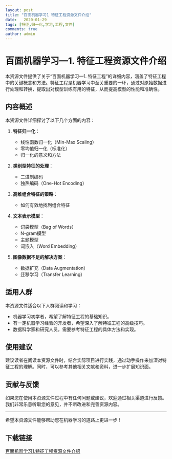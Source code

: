 ```yaml
---
layout: post
title: "百面机器学习1 特征工程资源文件介绍"
date:   2020-01-29
tags: [特征,归一化,学习,工程,文件]
comments: true
author: admin
---
```

# 百面机器学习—1. 特征工程资源文件介绍

本资源文件提供了关于“百面机器学习—1. 特征工程”的详细内容，涵盖了特征工程中的关键概念和方法。特征工程是机器学习中至关重要的一环，通过对原始数据进行处理和转换，提取出对模型训练有用的特征，从而提高模型的性能和准确性。

## 内容概述

本资源文件详细探讨了以下几个方面的内容：

1. **特征归一化**：
   - 线性函数归一化（Min-Max Scaling）
   - 零均值归一化（标准化）
   - 归一化的意义和方法

2. **类别型特征的处理**：
   - 二进制编码
   - 独热编码（One-Hot Encoding）

3. **高维组合特征的策略**：
   - 如何有效地找到组合特征

4. **文本表示模型**：
   - 词袋模型（Bag of Words）
   - N-gram模型
   - 主题模型
   - 词嵌入（Word Embedding）

5. **图像数据不足的解决方案**：
   - 数据扩充（Data Augmentation）
   - 迁移学习（Transfer Learning）

## 适用人群

本资源文件适合以下人群阅读和学习：

- 机器学习初学者，希望了解特征工程的基础知识。
- 有一定机器学习经验的开发者，希望深入了解特征工程的高级技巧。
- 数据科学家和研究人员，需要参考特征工程的具体方法和实现。

## 使用建议

建议读者在阅读本资源文件时，结合实际项目进行实践，通过动手操作来加深对特征工程的理解。同时，可以参考其他相关文献和资料，进一步扩展知识面。

## 贡献与反馈

如果您在使用本资源文件过程中有任何问题或建议，欢迎通过相关渠道进行反馈。我们非常乐意听取您的意见，并不断改进和完善资源内容。

---

希望本资源文件能够帮助您在机器学习的道路上更进一步！

## 下载链接

[百面机器学习1.特征工程资源文件介绍](https://pan.quark.cn/s/ebf5dfbc58de)